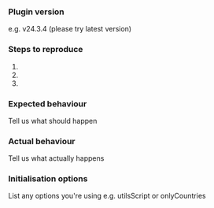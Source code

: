 <!-- IMPORTANT: please read the New Issue Checklist before creating a new issue: https://github.com/jackocnr/intl-tel-input/wiki/New-Issue-Checklist -->

### Plugin version
e.g. v24.3.4 (please try latest version)

### Steps to reproduce
1.  
2.  
3.  

### Expected behaviour
Tell us what should happen

### Actual behaviour
Tell us what actually happens

### Initialisation options
List any options you're using e.g. utilsScript or onlyCountries
